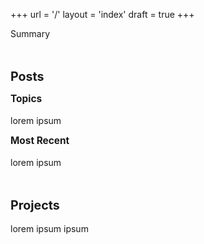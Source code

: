 +++
url = '/'
layout = 'index'
draft = true
+++

Summary

<br><br>
<span style="font-size:1.4em">**Posts**</span><br>

<span style="font-size:1.1em">**Topics**</span><br><br>
lorem ipsum

<span style="font-size:1.1em">**Most Recent**</span><br><br>
lorem ipsum

<br><br>
<span style="font-size:1.4em">**Projects**</span><br><br>
lorem ipsum ipsum